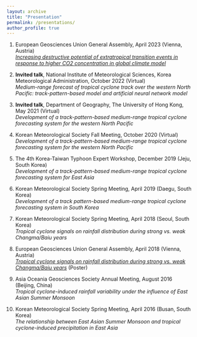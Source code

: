 ```yaml
---
layout: archive
title: "Presentation"
permalink: /presentations/
author_profile: true
---
```



1. European Geosciences Union General Assembly, April 2023 (Vienna, Austria)
<br>*<a href="https://meetingorganizer.copernicus.org/EGU23/EGU23-4736.html" target="_blank">Increasing destructive potential of extratropical transition events in response to higher CO2 concentration in global climate model</a>*

1. **Invited talk**, National Institute of Meteorological Sciences, Korea Meteorological Administration, October 2022 (Virtual)
<br>*Medium-range forecast of tropical cyclone track over the western North Pacific: track-pattern-based model and artificial neural network model*

1. **Invited talk**, Department of Geography, The University of Hong Kong, May 2021 (Virtual)
<br>*Development of a track-pattern-based medium-range tropical cyclone forecasting system for the western North Pacific*

1. Korean Meteorological Society Fall Meeting, October 2020 (Virtual)
<br>*Development of a track-pattern-based medium-range tropical cyclone forecasting system for the western North Pacific*

1. The 4th Korea-Taiwan Typhoon Expert Workshop, December 2019 (Jeju, South Korea)
<br>*Development of a track-pattern-based medium-range tropical cyclone forecasting system for East Asia*

1. Korean Meteorological Society Spring Meeting, April 2019 (Daegu, South Korea)
<br>*Development of a track pattern-based medium-range tropical cyclone forecasting system in South Korea*

1. Korean Meteorological Society Spring Meeting, April 2018 (Seoul, South Korea)
<br>*Tropical cyclone signals on rainfall distribution during strong vs. weak Changma/Baiu years*

1. European Geosciences Union General Assembly, April 2018 (Vienna, Austria)
<br>*<a href="https://meetingorganizer.copernicus.org/EGU2018/EGU2018-11784.pdf" target="_blank">Tropical cyclone signals on rainfall distribution during strong vs. weak Changma/Baiu years</a>* (Poster)

1. Asia Oceania Geosciences Society Annual Meeting, August 2016 (Beijing, China)
<br>*Tropical cyclone-induced rainfall variability under the influence of East Asian Summer Monsoon* 

1. Korean Meteorological Society Spring Meeting, April 2016 (Busan, South Korea)
<br>*The relationship between East Asian Summer Monsoon and tropical cyclone-induced precipitation in East Asia* 
